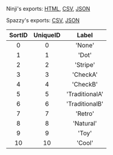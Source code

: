 Ninji's exports: [HTML](https://wuffs.org/acnh/bcsv_150/html/ItemRemakeCommonPatternCategory.html), [CSV](https://wuffs.org/acnh/bcsv_150/csv/ItemRemakeCommonPatternCategory.csv), [JSON](https://wuffs.org/acnh/bcsv_150/json/ItemRemakeCommonPatternCategory.json)

Spazzy's exports: [CSV](https://github.com/McSpazzy/acnh-csv/blob/master/ItemRemakeCommonPatternCategory.csv), [JSON](https://github.com/McSpazzy/acnh-json/blob/master/ItemRemakeCommonPatternCategory.json)

| SortID | UniqueID | Label |
|:--:|:--:|:--:|
| 0 | 0 | 'None' | 
| 1 | 1 | 'Dot' | 
| 2 | 2 | 'Stripe' | 
| 3 | 3 | 'CheckA' | 
| 4 | 4 | 'CheckB' | 
| 5 | 5 | 'TraditionalA' | 
| 6 | 6 | 'TraditionalB' | 
| 7 | 7 | 'Retro' | 
| 8 | 8 | 'Natural' | 
| 9 | 9 | 'Toy' | 
| 10 | 10 | 'Cool' | 
